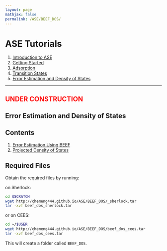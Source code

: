 ```yaml
---
layout: page
mathjax: false
permalink: /ASE/BEEF_DOS/
---
```


# ASE Tutorials
1. [Introduction to ASE](../)
2. [Getting Started](../Getting_Started/)
3. [Adsorption](../Adsorption/)
4. [Transition States](../Transition_States/)
5. [Error Estimation and Density of States](../BEEF_DOS/)

____

## <font color="red">UNDER CONSTRUCTION</font> ##

## Error Estimation and Density of States ##

## Contents
1. [Error Estimation Using BEEF](#BEEF)
2. [Projected Density of States](#DOS)

## Required Files ###

Obtain the required files by running:

on Sherlock:

```bash
cd $SCRATCH
wget http://chemeng444.github.io/ASE/BEEF_DOS/_sherlock.tar
tar -xvf beef_dos_sherlock.tar
```

or on CEES:

```bash
cd ~/$USER
wget http://chemeng444.github.io/ASE/BEEF_DOS/beef_dos_cees.tar
tar -xvf beef_dos_cees.tar
```

This will create a folder called `BEEF_DOS`.